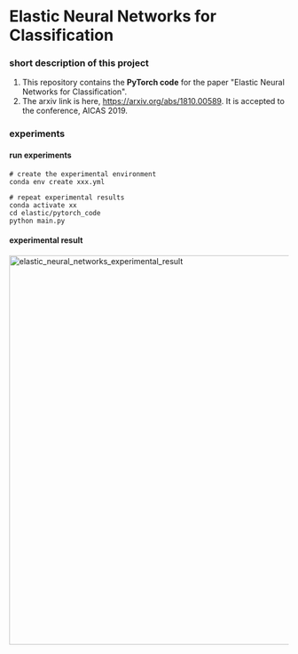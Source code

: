 # Elastic Neural Networks for Classification

### short description of this project

1. This repository contains the **PyTorch code** for the paper "Elastic Neural Networks for Classification".
2. The arxiv link is here, https://arxiv.org/abs/1810.00589. It is accepted to the conference, AICAS 2019.


### experiments

#### run experiments
```
# create the experimental environment
conda env create xxx.yml

# repeat experimental results
conda activate xx
cd elastic/pytorch_code
python main.py
```

#### experimental result

<img src="https://raw.githubusercontent.com/yipersevere/Elastic-Neural-Networks-for-Classification_PyTorch/edit/blob/master/elastic_neural_networks_experimental_result.png" alt="elastic_neural_networks_experimental_result" width="700"/>
